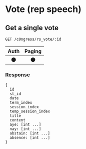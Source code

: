 # Vote (rep speech)

## Get a single vote
```
GET /c0ngress/rs_vote/:id
```

| Auth | Paging |
| :---: | :---: |
| 🌑 | 🌑 |

### Response
```
{
  id
  st_id
  date
  term_index
  session_index
  temp_session_index
  title
  content
  aye: [int ...]
  nay: [int ...]
  abstain: [int ...]
  absence: [int ...]
}
```
